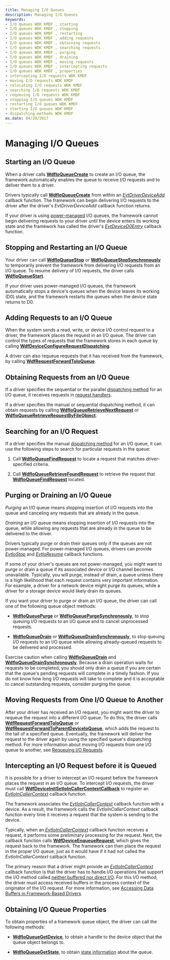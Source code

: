 ```yaml
---
title: Managing I/O Queues
description: Managing I/O Queues
keywords:
- I/O queues WDK KMDF , starting
- I/O queues WDK KMDF , stopping
- I/O queues WDK KMDF , restarting
- I/O queues WDK KMDF , adding requests
- I/O queues WDK KMDF , obtaining requests
- I/O queues WDK KMDF , searching requests
- I/O queues WDK KMDF , purging
- I/O queues WDK KMDF , draining
- I/O queues WDK KMDF , moving requests
- I/O queues WDK KMDF , intercepting requests
- I/O queues WDK KMDF , properties
- intercepting I/O requests WDK KMDF
- moving I/O requests WDK KMDF
- relocating I/O requests WDK KMDF
- searching I/O requests WDK KMDF
- requeuing I/O requests WDK KMDF
- stopping I/O queues WDK KMDF
- restarting I/O queues WDK KMDF
- starting I/O queues WDK KMDF
- dispatching methods WDK KMDF
ms.date: 04/20/2017
---
```


# Managing I/O Queues


## <a href="" id="starting-an-i-o-queue"></a> Starting an I/O Queue


When a driver calls [**WdfIoQueueCreate**](/windows-hardware/drivers/ddi/wdfio/nf-wdfio-wdfioqueuecreate) to create an I/O queue, the framework automatically enables the queue to receive I/O requests and to deliver them to a driver.

Drivers typically call [**WdfIoQueueCreate**](/windows-hardware/drivers/ddi/wdfio/nf-wdfio-wdfioqueuecreate) from within an [*EvtDriverDeviceAdd*](/windows-hardware/drivers/ddi/wdfdriver/nc-wdfdriver-evt_wdf_driver_device_add) callback function. The framework can begin delivering I/O requests to the driver after the driver's *EvtDriverDeviceAdd* callback function returns.

If your driver is using [power-managed](using-power-managed-i-o-queues.md) I/O queues, the framework cannot begin delivering requests to your driver until the device enters its working state and the framework has called the driver's [*EvtDeviceD0Entry*](/windows-hardware/drivers/ddi/wdfdevice/nc-wdfdevice-evt_wdf_device_d0_entry) callback function.

## <a href="" id="stopping-and-restarting-an-i-o-queue"></a> Stopping and Restarting an I/O Queue


Your driver can call [**WdfIoQueueStop**](/windows-hardware/drivers/ddi/wdfio/nf-wdfio-wdfioqueuestop) or [**WdfIoQueueStopSynchronously**](/windows-hardware/drivers/ddi/wdfio/nf-wdfio-wdfioqueuestopsynchronously) to temporarily prevent the framework from delivering I/O requests from an I/O queue. To resume delivery of I/O requests, the driver calls [**WdfIoQueueStart**](/windows-hardware/drivers/ddi/wdfio/nf-wdfio-wdfioqueuestart).

If your driver uses power-managed I/O queues, the framework automatically stops a device's queues when the device leaves its working (D0) state, and the framework restarts the queues when the device state returns to D0.

## <a href="" id="adding-requests-to-an-i-o-queue"></a> Adding Requests to an I/O Queue


When the system sends a read, write, or device I/O control request to a driver, the framework places the request in an I/O queue. The driver can control the types of requests that the framework stores in each queue by calling [**WdfDeviceConfigureRequestDispatching**](/windows-hardware/drivers/ddi/wdfdevice/nf-wdfdevice-wdfdeviceconfigurerequestdispatching).

A driver can also requeue requests that it has received from the framework, by calling [**WdfRequestForwardToIoQueue**](/windows-hardware/drivers/ddi/wdfrequest/nf-wdfrequest-wdfrequestforwardtoioqueue).

## <a href="" id="obtaining-requests-from-an-i-o-queue"></a> Obtaining Requests from an I/O Queue


If a driver specifies the sequential or the parallel [dispatching method](dispatching-methods-for-i-o-requests.md) for an I/O queue, it receives requests in [request handlers](request-handlers.md).

If a driver specifies the manual or sequential dispatching method, it can obtain requests by calling [**WdfIoQueueRetrieveNextRequest**](/windows-hardware/drivers/ddi/wdfio/nf-wdfio-wdfioqueueretrievenextrequest) or [**WdfIoQueueRetrieveRequestByFileObject**](/windows-hardware/drivers/ddi/wdfio/nf-wdfio-wdfioqueueretrieverequestbyfileobject).

## <a href="" id="searching-for-an-i-o-request"></a> Searching for an I/O Request


If a driver specifies the manual [dispatching method](dispatching-methods-for-i-o-requests.md) for an I/O queue, it can use the following steps to search for particular requests in the queue:

1.  Call [**WdfIoQueueFindRequest**](/windows-hardware/drivers/ddi/wdfio/nf-wdfio-wdfioqueuefindrequest) to locate a request that matches driver-specified criteria.

2.  Call [**WdfIoQueueRetrieveFoundRequest**](/windows-hardware/drivers/ddi/wdfio/nf-wdfio-wdfioqueueretrievefoundrequest) to retrieve the request that [**WdfIoQueueFindRequest**](/windows-hardware/drivers/ddi/wdfio/nf-wdfio-wdfioqueuefindrequest) located.

## <a href="" id="purging-or-draining-an-i-o-queue"></a> Purging or Draining an I/O Queue


*Purging* an I/O queue means stopping insertion of I/O requests into the queue and canceling any requests that are already in the queue.

*Draining* an I/O queue means stopping insertion of I/O requests into the queue, while allowing any requests that are already in the queue to be delivered to the driver.

Drivers typically purge or drain their queues only if the queues are not power-managed. For power-managed I/O queues, drivers can provide [*EvtIoStop*](/windows-hardware/drivers/ddi/wdfio/nc-wdfio-evt_wdf_io_queue_io_stop) and [*EvtIoResume*](/windows-hardware/drivers/ddi/wdfio/nc-wdfio-evt_wdf_io_queue_io_resume) callback functions.

If some of your driver's queues are not power-managed, you might want to purge or drain a queue if its associated device or I/O channel becomes unavailable. Typically, you will purge, instead of drain, a queue unless there is a high likelihood that each request contains very important information. For example, a driver for a network device might purge its queues, while a driver for a storage device would likely drain its queues.

If you want your driver to purge or drain an I/O queue, the driver can call one of the following queue object methods:

-   [**WdfIoQueuePurge**](/windows-hardware/drivers/ddi/wdfio/nf-wdfio-wdfioqueuepurge) or [**WdfIoQueuePurgeSynchronously**](/windows-hardware/drivers/ddi/wdfio/nf-wdfio-wdfioqueuepurgesynchronously), to stop queuing I/O requests to an I/O queue and to cancel unprocessed requests.

-   [**WdfIoQueueDrain**](/windows-hardware/drivers/ddi/wdfio/nf-wdfio-wdfioqueuedrain) or [**WdfIoQueueDrainSynchronously**](/windows-hardware/drivers/ddi/wdfio/nf-wdfio-wdfioqueuedrainsynchronously), to stop queuing I/O requests to an I/O queue while allowing already-queued requests to be delivered and processed.

Exercise caution when calling [**WdfIoQueueDrain**](/windows-hardware/drivers/ddi/wdfio/nf-wdfio-wdfioqueuedrain) and [**WdfIoQueueDrainSynchronously**](/windows-hardware/drivers/ddi/wdfio/nf-wdfio-wdfioqueuedrainsynchronously). Because a drain operation waits for requests to be completed, you should only drain a queue if you are certain that the queue's pending requests will complete in a timely fashion. If you do not know how long I/O requests will take to complete and it is acceptable to cancel outstanding requests, consider purging the queue.

## <a href="" id="moving-requests-from-one-i-o-queue-to-another"></a> Moving Requests from One I/O Queue to Another


After your driver has received an I/O request, you might want the driver to requeue the request into a different I/O queue. To do this, the driver calls [**WdfRequestForwardToIoQueue**](/windows-hardware/drivers/ddi/wdfrequest/nf-wdfrequest-wdfrequestforwardtoioqueue) or [**WdfRequestForwardToParentDeviceIoQueue**](/windows-hardware/drivers/ddi/wdfrequest/nf-wdfrequest-wdfrequestforwardtoparentdeviceioqueue), which adds the request to the tail of a specified queue. Eventually, the framework will deliver the request to the driver again by using the specified queue's dispatching method. For more information about moving I/O requests from one I/O queue to another, see [Requeuing I/O Requests](requeuing-i-o-requests.md).

## <a href="" id="intercepting-an-i-o-request-before-it-is-queued"></a> Intercepting an I/O Request before it is Queued


It is possible for a driver to intercept an I/O request before the framework places the request in an I/O queue. To intercept I/O requests, the driver must call [**WdfDeviceInitSetIoInCallerContextCallback**](/windows-hardware/drivers/ddi/wdfdevice/nf-wdfdevice-wdfdeviceinitsetioincallercontextcallback) to register an [*EvtIoInCallerContext*](/windows-hardware/drivers/ddi/wdfdevice/nc-wdfdevice-evt_wdf_io_in_caller_context) callback function.

The framework associates the [*EvtIoInCallerContext*](/windows-hardware/drivers/ddi/wdfdevice/nc-wdfdevice-evt_wdf_io_in_caller_context) callback function with a device. As a result, the framework calls the *EvtIoInCallerContext* callback function every time it receives a request that the system is sending to the device.

Typically, when an [*EvtIoInCallerContext*](/windows-hardware/drivers/ddi/wdfdevice/nc-wdfdevice-evt_wdf_io_in_caller_context) callback function receives a request, it performs some preliminary processing for the request. Next, the callback function calls [**WdfDeviceEnqueueRequest**](/windows-hardware/drivers/ddi/wdfdevice/nf-wdfdevice-wdfdeviceenqueuerequest), which gives the request back to the framework. The framework can then place the request in the proper I/O queue, just as it would have if it had not called the *EvtIoInCallerContext* callback function.

The primary reason that a driver might provide an [*EvtIoInCallerContext*](/windows-hardware/drivers/ddi/wdfdevice/nc-wdfdevice-evt_wdf_io_in_caller_context) callback function is that the driver has to handle I/O operations that support the I/O method called [neither buffered nor direct I/O](./accessing-data-buffers-in-wdf-drivers.md#neither). For this I/O method, the driver must access received buffers in the process context of the originator of the I/O request. For more information, see [Accessing Data Buffers in Framework-Based Drivers](./accessing-data-buffers-in-wdf-drivers.md).

## <a href="" id="obtaining-i-o-queue-properties"></a> Obtaining I/O Queue Properties


To obtain properties of a framework queue object, the driver can call the following methods:

-   [**WdfIoQueueGetDevice**](/windows-hardware/drivers/ddi/wdfio/nf-wdfio-wdfioqueuegetdevice), to obtain a handle to the device object that the queue object belongs to.

-   [**WdfIoQueueGetState**](/windows-hardware/drivers/ddi/wdfio/nf-wdfio-wdfioqueuegetstate), to obtain [state information](i-o-queue-states.md) about the queue.

 

